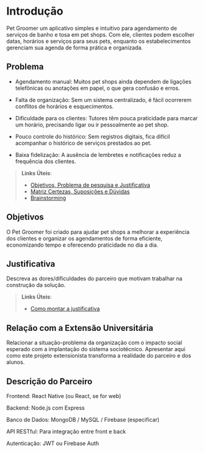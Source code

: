 # Introdução

Pet Groomer um aplicativo simples e intuitivo para agendamento de serviços de banho e tosa em pet shops. Com ele, clientes podem escolher datas, horários e serviços para seus pets, enquanto os estabelecimentos gerenciam sua agenda de forma prática e organizada.

## Problema
* Agendamento manual: Muitos pet shops ainda dependem de ligações telefônicas ou anotações em papel, o que gera confusão e erros.

 * Falta de organização: Sem um sistema centralizado, é fácil ocorrerem conflitos de horários e esquecimentos.

 * Dificuldade para os clientes: Tutores têm pouca praticidade para marcar um horário, precisando ligar ou ir pessoalmente ao pet shop.

 * Pouco controle do histórico: Sem registros digitais, fica difícil acompanhar o histórico de serviços prestados ao pet.

 * Baixa fidelização: A ausência de lembretes e notificações reduz a frequência dos clientes.

> **Links Úteis**:
> - [Objetivos, Problema de pesquisa e Justificativa](https://medium.com/@versioparole/objetivos-problema-de-pesquisa-e-justificativa-c98c8233b9c3)
> - [Matriz Certezas, Suposições e Dúvidas](https://medium.com/educa%C3%A7%C3%A3o-fora-da-caixa/matriz-certezas-suposi%C3%A7%C3%B5es-e-d%C3%BAvidas-fa2263633655)
> - [Brainstorming](https://www.euax.com.br/2018/09/brainstorming/)

## Objetivos

O Pet Groomer foi criado para ajudar pet shops a melhorar a experiência dos clientes e organizar os agendamentos de forma eficiente, economizando tempo e oferecendo praticidade no dia a dia.

## Justificativa

Descreva as dores/dificuldades do parceiro que motivam trabalhar na construção da solução.

> **Links Úteis**:
> - [Como montar a justificativa](https://guiadamonografia.com.br/como-montar-justificativa-do-tcc/)

## Relação com a Extensão Universitária

Relacionar a situação-problema da organização com o impacto social esperado com a implantação do sistema sociotécnico.
Apresentar aqui como este projeto extensionista transforma a realidade do parceiro e dos alunos.

## Descrição do Parceiro

Frontend: React Native (ou React, se for web)

Backend: Node.js com Express

Banco de Dados: MongoDB / MySQL / Firebase (especificar)

API RESTful: Para integração entre front e back

Autenticação: JWT ou Firebase Auth
